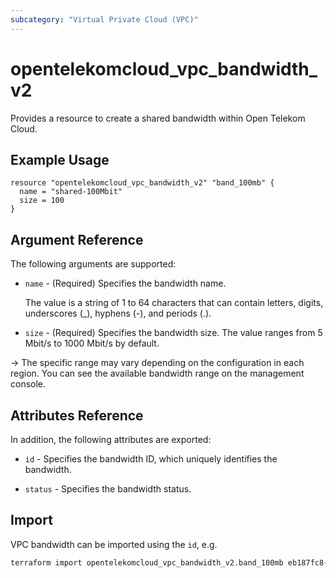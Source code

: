 ```yaml
---
subcategory: "Virtual Private Cloud (VPC)"
---
```

# opentelekomcloud_vpc_bandwidth_v2

Provides a resource to create a shared bandwidth within Open Telekom Cloud.

## Example Usage

```hcl
resource "opentelekomcloud_vpc_bandwidth_v2" "band_100mb" {
  name = "shared-100Mbit"
  size = 100
}
```

## Argument Reference

The following arguments are supported:

* `name` - (Required) Specifies the bandwidth name.

  The value is a string of 1 to 64 characters that can contain letters, digits, underscores (_), hyphens (-), and periods (.).

* `size` - (Required) Specifies the bandwidth size.
  The value ranges from 5 Mbit/s to 1000 Mbit/s by default.

->
  The specific range may vary depending on the configuration in each region.
  You can see the available bandwidth range on the management console.

## Attributes Reference

In addition, the following attributes are exported:

* `id` - Specifies the bandwidth ID, which uniquely identifies the bandwidth.

* `status` - Specifies the bandwidth status.

## Import

VPC bandwidth can be imported using the `id`, e.g.

```sh
terraform import opentelekomcloud_vpc_bandwidth_v2.band_100mb eb187fc8-e482-43eb-a18a-9da947ef89f6
```
